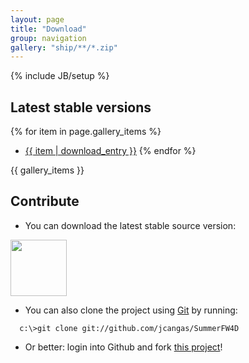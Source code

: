 ```yaml
---
layout: page
title: "Download"
group: navigation
gallery: "ship/**/*.zip"
---
```

{% include JB/setup %}

## Latest stable versions

{% for item in page.gallery_items %}
* <a href="{{ item }}">{{ item | download_entry }}</a>
{% endfor %}

{{ gallery_items }}

## Contribute

* You can download the latest stable source version:

<a href="https://github.com/jcangas/SummerFW4D/zipball/master"><img border="0" width="90" src="https://github.com/images/modules/download/zip.png"></a>

* You can also clone the project using <a href="http://git-scm.com">Git</a> by running:

```
  c:\>git clone git://github.com/jcangas/SummerFW4D
```

* Or better: login into Github and fork [this project](http://github.com/jcangas/SummerFW4D)!

